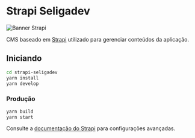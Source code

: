 # Strapi Seligadev

![Banner Strapi](../docs/strapi-banner.png)

CMS baseado em [Strapi](https://strapi.io/) utilizado para gerenciar conteúdos da aplicação.

## Iniciando

```bash
cd strapi-seligadev
yarn install
yarn develop
```

### Produção

```bash
yarn build
yarn start
```

Consulte a [documentação do Strapi](https://docs.strapi.io/) para configurações avançadas.

